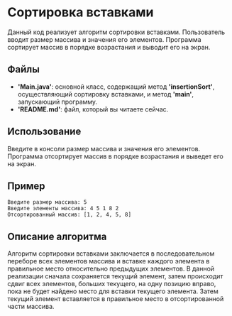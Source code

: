 # **Сортировка вставками**
Данный код реализует алгоритм сортировки вставками. Пользователь вводит размер массива и значения его элементов. 
Программа сортирует массив в порядке возрастания и выводит его на экран.

## **Файлы**
* **'Main.java'**: основной класс, содержащий метод **'insertionSort'**, осуществляющий сортировку вставками, и метод 
**'main'**, запускающий программу.
* **'README.md'**: файл, который вы читаете сейчас.
## **Использование**
Введите в консоли размер массива и значения его элементов. Программа отсортирует массив в порядке возрастания и 
выведет его на экран.

## **Пример**
```
Введите размер массива: 5
Введите элементы массива: 4 5 1 8 2
Отсортированный массив: [1, 2, 4, 5, 8]
```

## **Описание алгоритма**
Алгоритм сортировки вставками заключается в последовательном переборе всех элементов массива и вставке каждого 
элемента в правильное место относительно предыдущих элементов. В данной реализации сначала сохраняется текущий 
элемент, затем происходит сдвиг всех элементов, больших текущего, на одну позицию вправо, пока не будет найдено 
место для вставки текущего элемента. Затем текущий элемент вставляется в правильное место в отсортированной части 
массива.